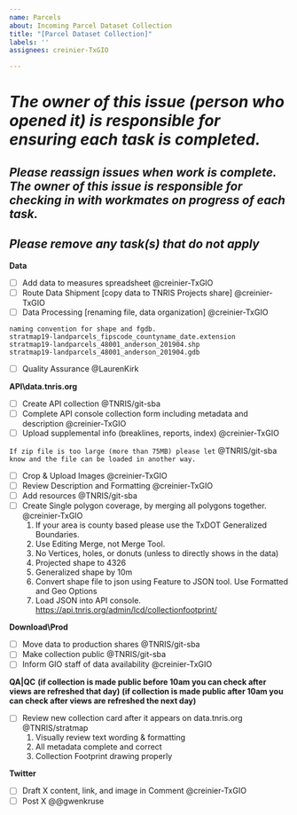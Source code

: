 ```yaml
---
name: Parcels
about: Incoming Parcel Dataset Collection
title: "[Parcel Dataset Collection]"
labels: ''
assignees: creinier-TxGIO

---
```


# ***The owner of this issue (person who opened it) is responsible for ensuring each task is completed.***
## ***Please reassign issues when work is complete. The owner of this issue is responsible for checking in with workmates on progress of each task.***
## ***Please remove any task(s) that do not apply***

**Data**
- [ ] Add data to measures spreadsheet @creinier-TxGIO 
- [ ] Route Data Shipment [copy data to TNRIS Projects share] @creinier-TxGIO
- [ ] Data Processing [renaming file, data organization]  @creinier-TxGIO
```
naming convention for shape and fgdb.
stratmap19-landparcels_fipscode_countyname_date.extension
stratmap19-landparcels_48001_anderson_201904.shp
stratmap19-landparcels_48001_anderson_201904.gdb
```
- [ ] Quality Assurance @LaurenKirk

**API\data.tnris.org**
- [ ] Create API collection @TNRIS/git-sba
- [ ] Complete API console collection form including metadata and description @creinier-TxGIO 
- [ ] Upload supplemental info (breaklines, reports, index) @creinier-TxGIO

`If zip file is too large (more than 75MB) please let` @TNRIS/git-sba `know and the file can be loaded in another way.`
- [ ] Crop & Upload Images @creinier-TxGIO
- [ ] Review Description and Formatting @creinier-TxGIO
- [ ] Add resources  @TNRIS/git-sba 
- [ ] Create Single polygon coverage, by merging all polygons together. @creinier-TxGIO
	1. If your area is county based please use the TxDOT Generalized Boundaries.
	2. Use Editing Merge, not Merge Tool.    
	3. No Vertices, holes, or donuts (unless to directly shows in the data)
	4. Projected shape to 4326
	5. Generalized shape by 10m
	6. Convert shape file to json using Feature to JSON tool. Use Formatted and Geo Options
	7. Load JSON into API console. https://api.tnris.org/admin/lcd/collectionfootprint/

**Download\Prod**
- [ ] Move data to production shares @TNRIS/git-sba
- [ ] Make collection public  @TNRIS/git-sba 
- [ ] Inform GIO staff of data availability @creinier-TxGIO

**QA|QC** 
 **(if collection is made public before 10am you can check after views are refreshed that day)**
 **(if collection is made public after 10am you can check after views are refreshed the next day)**
- [ ] Review new collection card after it appears on data.tnris.org @TNRIS/stratmap 
    1. Visually review text wording & formatting
    2. All metadata complete and correct
    3. Collection Footprint drawing properly

**Twitter**
- [ ] Draft X content, link, and image in Comment @creinier-TxGIO
- [ ] Post X @@gwenkruse
